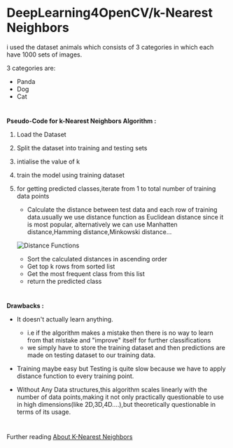 # DeepLearning4OpenCV/k-Nearest Neighbors

i used the dataset animals which consists of 3 categories in which each have 1000 sets of images.

3 categories are:
* Panda
* Dog
* Cat

#

**Pseudo-Code for k-Nearest Neighbors Algorithm :**

1. Load the Dataset
2. Split the dataset into training and testing sets
3. intialise the value of k
4. train the model using training dataset
5. for getting predicted classes,iterate from 1 to total number of training data points
    * Calculate the distance between test data and each row of training data.usually we use distance function as Euclidean distance since it is most popular, alternatively we can use Manhatten distance,Hamming distance,Minkowski distance...
    
    ![Distance Functions](https://i.ibb.co/8NhH5Cy/687474703a2f2f7777772e7361656473617961642e636f6d2f696d616765732f4b4e4e5f73696d696c61726974792e706e67.png)
    
    * Sort the calculated distances in ascending order
    * Get top k rows from sorted list
    * Get the most frequent class from this list
    * return the predicted class

#

**Drawbacks :**

- It doesn't actually learn anything.
    * i.e if the algorithm makes a mistake then there is no way to learn from that mistake and "improve" itself for further classifications
    * we simply have to store the training dataset and then predictions are made on testing dataset to our training data.


- Training maybe easy but Testing is quite slow because we have to apply distance function to every training point.


- Without Any Data structures,this algorithm scales linearly with the number of data points,making it not only practically questionable to use in high dimensions(like 2D,3D,4D....),but theoretically questionable in terms of its usage.

#

Further reading [About K-Nearest Neighbors ](http://www.saedsayad.com/k_nearest_neighbors.htm)
